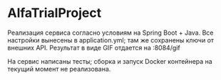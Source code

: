 # AlfaTrialProject
Реализация сервиса согласно условиям на Spring Boot + Java. Все настройки вынесены в application.yml; там же сохранены ключи от внешних API.
Результат в виде GIF отдается на :8084/gif

На сервис написаны тесты; сборка и запуск Docker контейнера на текущий момент не реализована.
